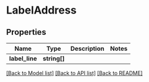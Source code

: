 # LabelAddress

## Properties
Name | Type | Description | Notes
------------ | ------------- | ------------- | -------------
**label_line** | **string[]** |  | 

[[Back to Model list]](../../README.md#documentation-for-models) [[Back to API list]](../../README.md#documentation-for-api-endpoints) [[Back to README]](../../README.md)

